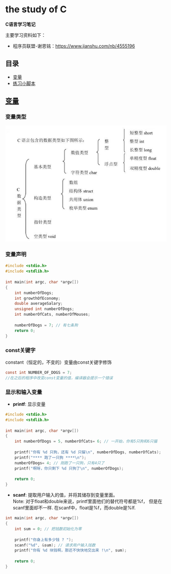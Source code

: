 # the study of C

**C语言学习笔记**

主要学习资料如下：
* 程序员联盟-谢恩铭：https://www.jianshu.com/nb/4555196

## 目录

* [变量](#变量)
* [练习小脚本](Scripts)

## [变量](#目录)

### 变量类型

![1-data-structure](./images/1-data-structure.jpeg)

### 变量声明

```C
#include <stdio.h>
#include <stdlib.h>

int main(int argc, char *argv[])
{
    int numberOfDogs;
    int growthOfEconomy;
    double averageSalary;
    unsigned int numberOfDogs;
    int numberOfCats, numberOfMouses;

    numberOfDogs = 7; // 有七条狗
    return 0;
}
```

### const关键字

constant（恒定的，不变的）变量由const关键字修饰

```C
const int NUMBER_OF_DOGS = 7;
//在之后的程序中改变const变量的值，编译器会提示一个错误
```

### 显示和输入变量

* **printf**: 显示变量

```C
#include <stdio.h>
#include <stdlib.h>

int main(int argc, char *argv[])
{
    int numberOfDogs = 5, numberOfCats= 6; // 一开始，你有5只狗和6只猫

    printf("你有 %d 只狗，还有 %d 只猫\n", numberOfDogs, numberOfCats);
    printf("**** 跑了一只狗 ****\n");
    numberOfDogs= 4; // 刚跑了一只狗，只有4只了
    printf("啊呀，你只剩下 %d 只狗了\n", numberOfDogs);

    return 0;
}
```

* **scanf**: 提取用户输入的值，并将其储存到变量里面。  
Note: 对于float和double来说，printf里面他们的替代符号都是%f， 但是在scanf里面却不一样. 在scanf中，float是%f，而double是%lf.

```C
int main(int argc, char *argv[])
{
    int sum = 0; // 把钱数初始化为零

    printf("你身上有多少钱 ? ");
    scanf("%d", &sum); // 请求用户输入钱数
    printf("你有 %d 块钱啊，那还不快快地交出来 !\n", sum);

    return 0;
}
```
